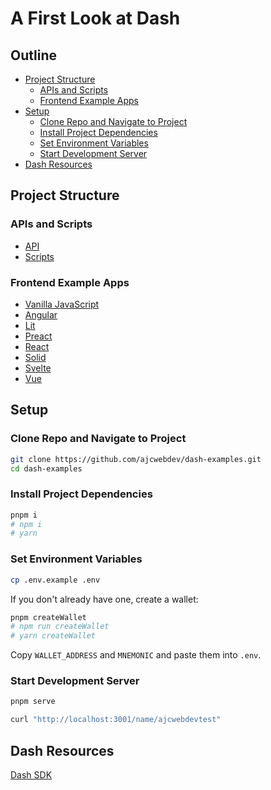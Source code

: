 # A First Look at Dash

## Outline

- [Project Structure](#project-structure)
  - [APIs and Scripts](#apis-and-scripts)
  - [Frontend Example Apps](#frontend-example-apps)
- [Setup](#setup)
  - [Clone Repo and Navigate to Project](#clone-repo-and-navigate-to-project)
  - [Install Project Dependencies](#install-project-dependencies)
  - [Set Environment Variables](#set-environment-variables)
  - [Start Development Server](#start-development-server)
- [Dash Resources](#dash-resources)

## Project Structure

### APIs and Scripts

- [API](https://github.com/ajcwebdev/dash-examples/tree/main/api)
- [Scripts](https://github.com/ajcwebdev/dash-examples/tree/main/scripts)

### Frontend Example Apps

- [Vanilla JavaScript](https://github.com/ajcwebdev/dash-examples/tree/main/javascript)
- [Angular](https://github.com/ajcwebdev/dash-examples/tree/main/angular)
- [Lit](https://github.com/ajcwebdev/dash-examples/tree/main/lit)
- [Preact](https://github.com/ajcwebdev/dash-examples/tree/main/preact)
- [React](https://github.com/ajcwebdev/dash-examples/tree/main/react)
- [Solid](https://github.com/ajcwebdev/dash-examples/tree/main/solid)
- [Svelte](https://github.com/ajcwebdev/dash-examples/tree/main/svelte)
- [Vue](https://github.com/ajcwebdev/dash-examples/tree/main/vue)

## Setup

### Clone Repo and Navigate to Project

```bash
git clone https://github.com/ajcwebdev/dash-examples.git
cd dash-examples
```

### Install Project Dependencies

```bash
pnpm i
# npm i
# yarn
```

### Set Environment Variables

```bash
cp .env.example .env
```

If you don't already have one, create a wallet:

```bash
pnpm createWallet
# npm run createWallet
# yarn createWallet
```

Copy `WALLET_ADDRESS` and `MNEMONIC` and paste them into `.env`.

### Start Development Server

```bash
pnpm serve
```

```bash
curl "http://localhost:3001/name/ajcwebdevtest"
```

## Dash Resources

[Dash SDK](https://github.com/dashpay/platform/tree/master/packages/js-dash-sdk/docs)
